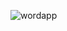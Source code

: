 ![wordapp](https://github.com/abhishekd76/lab-exerciseabhishek7/assets/117585209/a4d1d00f-a524-4e5a-9240-543ef91427fc)
